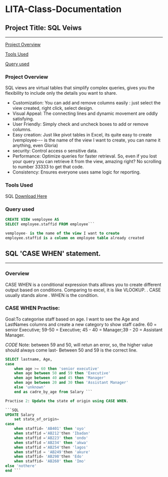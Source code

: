 # LITA-Class-Documentation
## Project Title: SQL Veiws
---
[Project Overview](#project-overview)

[Tools Used](#tools-used)

[Query used](#query-used)

### Project Overview
SQL views are virtual tables that simplify complex queries, gives you the flexibility to include only the details you want to share.
-  Customization: You can add and remove columns easily : just select the view created, right click, select design.
-  Visual Appeal: The connecting lines and dynamic movement are oddly satisfying.
-  User Friendly: Simply check and uncheck boxes to add or remove columns.
-  Easy creation: Just like pivot tables in Excel, its quite easy to create
(vemployee--- is the name of the view I want to create, you can name it anything, even Gloria)
-  security: Control access o sensitive data.
-  Performance: Optimize queries for faster retrieval. So, even if you lost your query you can retrieve it from the view, amazing right? No scrolling to number 33333 to get that code.
-  Consistency: Ensures everyone uses same logic for reporting.

### Tools Used
SQL [Download Here](https://www.microsoft.com/en-us/sql-server/sql-server-downloads)
### Query used
```sql
CREATE VIEW vemployee AS
SELECT employee.staffid FROM employee```

vemployee- is the name of the view I want to create
employee.staffid is a column on employee table already created
```

## SQL 'CASE WHEN' statement.
---
### Overview

CASE WHEN is a conditional expression thats alllows you to create different output based on conditions. Comparing to excel, it is like VLOOKUP.
. CASE usually stands alone 
. WHEN is the condition.

### CASE WHEN Practise:
Goal:To categorise staff based on age. I want to see the Age and LastNames columns and create a new category to show staff cadre.
60 = senior Executive; 59-50 = Executive; 45 - 40 = Manager;39 - 20 = Assistant Manager.

*CODE*
Note: between 59 and 50, will retun an error, so, the higher value should always come last- Between 50 and 59 is the correct line.

````SQL
SELECT lastname, Age,
case
	when age >= 60 then 'senior executive'
	when age between 50 and 59 then 'Executive'
	when age between 40 and 45 then 'Manager'
	when age between 20 and 30 then 'Assistant Manager'
	else 'unknown'
	end as cadre_by_age from Salary ```

Practise 2: Update the state of origin using CASE WHEN.

```SQL
UPDATE Salary
	set state_of_origin=
case 
	when staffid= 'AB401' then 'oyo'
	when staffid ='AB212'then 'Ibadan'
	when staffid ='AB223' then 'ondo'
	when staffid ='AB234' then 'akwa'
	when staffid ='AB254'then 'lagos'
	when staffid = 'AB249'then 'akure'
	when staffid= 'AB298'then 'Edo'
	when staffid= 'AB260' then 'Imo'
else 'nothere'
end ```





